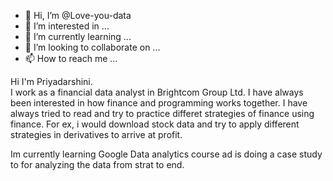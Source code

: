 - 👋 Hi, I’m @Love-you-data
- 👀 I’m interested in ...
- 🌱 I’m currently learning ...
- 💞️ I’m looking to collaborate on ...
- 📫 How to reach me ...

Hi I'm Priyadarshini.  
I work as a financial data analyst in Brightcom Group Ltd. I have always been interested in how finance and programming works together. 
I have always tried to read and try to practice differet strategies of finance using finance. 
For ex, i would download stock data and try to apply different strategies in derivatives to arrive at profit.

Im currently learning Google Data analytics course ad is doing a case study to for analyzing the data from strat to end.
<!---
Love-you-data/Love-you-data is a ✨ special ✨ repository because its `README.md` (this file) appears on your GitHub profile.
You can click the Preview link to take a look at your changes.
--->
